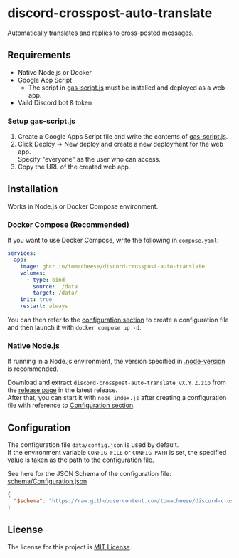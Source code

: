 # discord-crosspost-auto-translate

Automatically translates and replies to cross-posted messages.

## Requirements

- Native Node.js or Docker
- Google App Script
  - The script in [gas-script.js](gas-script.js) must be installed and deployed as a web app.
- Vaild Discord bot & token

### Setup gas-script.js

1. Create a Google Apps Script file and write the contents of [gas-script.js](gas-script.js).
2. Click Deploy -> New deploy and create a new deployment for the web app.  
   Specify "everyone" as the user who can access.
3. Copy the URL of the created web app.

## Installation

Works in Node.js or Docker Compose environment.

### Docker Compose (Recommended)

If you want to use Docker Compose, write the following in `compose.yaml`:

```yaml
services:
  app:
    image: ghcr.io/tomacheese/discord-crosspost-auto-translate
    volumes:
      - type: bind
        source: ./data
        target: /data/
    init: true
    restart: always
```

You can then refer to the [configuration section](#configuration) to create a configuration file and then launch it with `docker compose up -d`.

### Native Node.js

If running in a Node.js environment, the version specified in [.node-version](.node-version) is recommended.

Download and extract `discord-crosspost-auto-translate_vX.Y.Z.zip` from the [release page](https://github.com/tomacheese/discord-crosspost-auto-translate/releases) in the latest release.  
After that, you can start it with `node index.js` after creating a configuration file with reference to [Configuration section](#configuration).

## Configuration

The configuration file `data/config.json` is used by default.  
If the environment variable `CONFIG_FILE` or `CONFIG_PATH` is set, the specified value is taken as the path to the configuration file.

See here for the JSON Schema of the configuration file: [schema/Configuration.json](schema/Configuration.json)

```json
{
  "$schema": "https://raw.githubusercontent.com/tomacheese/discord-crosspost-auto-translate/master/schema/Configuration.json"
}
```

## License

The license for this project is [MIT License](LICENSE).
